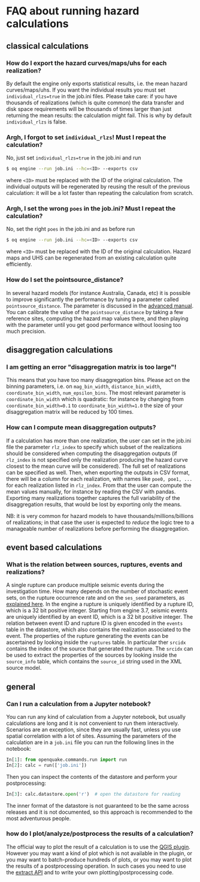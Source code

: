 # FAQ about running hazard calculations

## classical calculations

### How do I export the hazard curves/maps/uhs for each realization?

By default the engine only exports statistical results, i.e. the mean
hazard curves/maps/uhs. If you want the individual results you must set
`individual_rlzs=true` in the job.ini files. Please take care: if you have
thousands of realizations (which is quite common) the data transfer
and disk space requirements will be thousands of times larger than
just returning the mean results: the calculation might fail. This is
why by default `individual_rlzs` is false.

### Argh, I forgot to set `individual_rlzs`! Must I repeat the calculation?

No, just set `individual_rlzs=true` in the job.ini and run
```bash
$ oq engine --run job.ini --hc=<ID> --exports csv
```
where `<ID>` must be replaced with the ID of the original calculation.
The individual outputs will be regenerated by reusing the result of the
previous calculation: it will be a lot faster than repeating the calculation
from scratch.

### Argh, I set the wrong `poes` in the job.ini? Must I repeat the calculation?

No, set the right `poes` in the job.ini and as before run
```bash
$ oq engine --run job.ini --hc=<ID> --exports csv
```
where `<ID>` must be replaced with the ID of the original calculation.
Hazard maps and UHS can be regenerated from an existing calculation
quite efficiently.

### How do I set the pointsource_distance?

In several hazard models (for instance Australia, Canada, etc) it is
possible to improve significantly the performance by tuning a parameter
called `pointsource_distance`. The parameter is discussed in the [advanced
manual](https://docs.openquake.org/oq-engine/advanced/common-mistakes.html#pointsource-distance). You can calibrate the value of the `pointsource_distance`
by taking a few reference sites, computing the hazard map values there, and
then playing with the parameter until you get good performance without loosing
too much precision.

## disaggregation calculations

### I am getting an error "disaggregation matrix is too large"!

This means that you have too many disaggregation bins. Please act on the
binning parameters, i.e. on `mag_bin_width`, `distance_bin_width`,
`coordinate_bin_width`, `num_epsilon_bins`. The most relevant parameter is
`coordinate_bin_width` which is quadratic: for instance by changing from
`coordinate_bin_width=0.1` to `coordinate_bin_width=1.0` the size of your
disaggregation matrix will be reduced by 100 times.

### How can I compute mean disaggregation outputs?

If a calculation has more than one realization, the user can set in
the job.ini file the parameter `rlz_index` to specify which subset of
the realizations should be considered when computing the
disaggregation outputs (if `rlz_index` is not specified only the
realization producing the hazard curve closest to the mean curve will
be considered). The full set of realizations can be specified as
well. Then, when exporting the outputs in CSV format, there will be a
column for each realization, with names like `poe0, poe1, ...`  for
each realization listed in `rlz_index`.  From that the user can
compute the mean values manually, for instance by reading the CSV with
pandas. Exporting many realizations together captures the full
variability of the disaggregation results, that would be lost by
exporting only the means.

NB: it is very common for hazard models to have
thousands/millions/billions of realizations; in that case the user is
expected to *reduce* the logic tree to a manageable number of
realizations before performing the disaggregation.

## event based calculations

### What is the relation between sources, ruptures, events and realizations?

A single rupture can produce multiple seismic events during the
investigation time. How many depends on the number of stochastic event sets,
on the rupture occurrence rate and on the `ses_seed` parameters, as
[explained here](https://docs.openquake.org/oq-engine/advanced/rupture-sampling.html).
In the engine a rupture is uniquely identified by
a rupture ID, which is a 32 bit positive integer.
Starting from engine 3.7, seismic events are uniquely identified by an
event ID, which is a 32 bit positive integer. The relation
between event ID and rupture ID is given encoded in the `events` table
in the datastore, which also contains the realization associated to the
event. The properties of the
rupture generating the events can be ascertained by looking inside the
`ruptures` table. In particular ther `srcidx` contains the index of the
source that generated the rupture. The `srcidx` can be used to extract
the properties of the sources by looking inside the `source_info` table,
which contains the `source_id` string used in the XML source model.

## general

### Can I run a calculation from a Jupyter notebook?

You can run any kind of calculation from a Jupyter notebook, but usually
calculations are long and it is not convenient to run them interactively.
Scenarios are an exception, since they are usually fast, unless you use
spatial correlation with a lot of sites. Assuming the parameters of the
calculation are in a `job.ini` file you can run the following lines in
the notebook:
```python
In[1]: from openquake.commands.run import run
In[2]: calc = run(['job.ini'])
```
Then you can inspect the contents of the datastore and perform your
postprocessing:
```python
In[3]: calc.datastore.open('r')  # open the datastore for reading
```
The inner format of the datastore is not guaranteed to be the same
across releases and it is not documented, so this approach is
recommended to the most adventurous people.

### how do I plot/analyze/postprocess the results of a calculation?

The official way to plot the result of a calculation is to use the
[QGIS plugin](https://plugins.qgis.org/plugins/svir/). However you
may want a kind of plot which is not available in the plugin, or
you may want to batch-produce hundreds of plots, or you may want to
plot the results of a postprocessing operation. In such cases you
need to use the [extract API](extract-api) and to write your own
plotting/postprocessing code.

